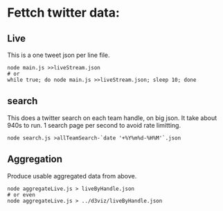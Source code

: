 # Fettch twitter data:

## Live
This is a one tweet json per line file.

    node main.js >>liveStream.json
    # or
    while true; do node main.js >>liveStream.json; sleep 10; done
    
## search
This does a twitter  search on each team handle, on big json.
It take about 940s to run. 1 search page per second to avoid rate limitting.

    node search.js >allTeamSearch-`date '+%Y%m%d-%H%M'`.json
    
## Aggregation
Produce usable aggregated data from above.

    node aggregateLive.js > liveByHandle.json
    # or even
    node aggregateLive.js > ../d3viz/liveByHandle.json  